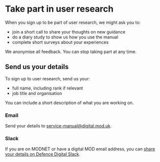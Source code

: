 # Take part in user research

When you sign up to be part of user research, we might ask you to:

- join a short call to share your thoughts on new guidance
- do a diary study to show us how you use the manual
- complete short surveys about your experiences

We anonymise all feedback. You can stop taking part at any time. 

## Send us your details

To sign up to user research, send us your:

- full name, including rank if relevant
- job title and organisation

You can include a short description of what you are working on.

### Email

Send your details to [service-manual@digital.mod.uk](mailto:service-manual@digital.mod.uk?subject=Sign%20up%20for%20user%20research).

### Slack

If you are on MODNET or have a digital MOD email address, you can [share your details on Defence Digital Slack](https://defencedigital.slack.com/archives/C03L6486PBN).
